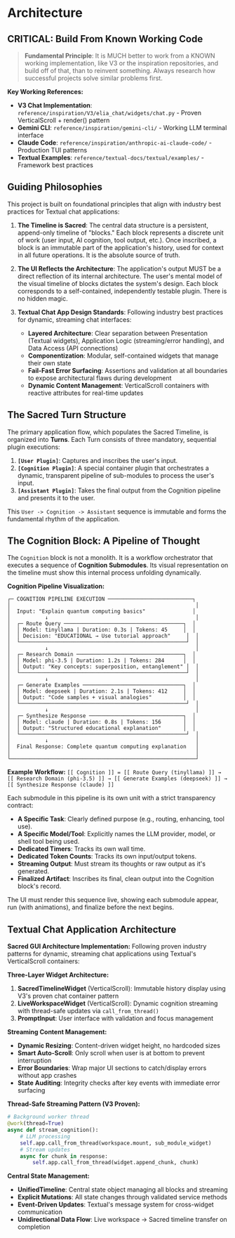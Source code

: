 # Architecture

## CRITICAL: Build From Known Working Code

> **Fundamental Principle**: It is MUCH better to work from a KNOWN working implementation, like V3 or the inspiration repositories, and build off of that, than to reinvent something. Always research how successful projects solve similar problems first.

**Key Working References:**
- **V3 Chat Implementation**: `reference/inspiration/V3/elia_chat/widgets/chat.py` - Proven VerticalScroll + render() pattern
- **Gemini CLI**: `reference/inspiration/gemini-cli/` - Working LLM terminal interface
- **Claude Code**: `reference/inspiration/anthropic-ai-claude-code/` - Production TUI patterns
- **Textual Examples**: `reference/textual-docs/textual/examples/` - Framework best practices

## Guiding Philosophies

This project is built on foundational principles that align with industry best practices for Textual chat applications:

1.  **The Timeline is Sacred**: The central data structure is a persistent, append-only timeline of "blocks." Each block represents a discrete unit of work (user input, AI cognition, tool output, etc.). Once inscribed, a block is an immutable part of the application's history, used for context in all future operations. It is the absolute source of truth.

2.  **The UI Reflects the Architecture**: The application's output MUST be a direct reflection of its internal architecture. The user's mental model of the visual timeline of blocks dictates the system's design. Each block corresponds to a self-contained, independently testable plugin. There is no hidden magic.

3.  **Textual Chat App Design Standards**: Following industry best practices for dynamic, streaming chat interfaces:
    - **Layered Architecture**: Clear separation between Presentation (Textual widgets), Application Logic (streaming/error handling), and Data Access (API connections)
    - **Componentization**: Modular, self-contained widgets that manage their own state
    - **Fail-Fast Error Surfacing**: Assertions and validation at all boundaries to expose architectural flaws during development
    - **Dynamic Content Management**: VerticalScroll containers with reactive attributes for real-time updates

## The Sacred Turn Structure

The primary application flow, which populates the Sacred Timeline, is organized into **Turns**. Each Turn consists of three mandatory, sequential plugin executions:

1.  **`[User Plugin]`**: Captures and inscribes the user's input.
2.  **`[Cognition Plugin]`**: A special container plugin that orchestrates a dynamic, transparent pipeline of sub-modules to process the user's input.
3.  **`[Assistant Plugin]`**: Takes the final output from the Cognition pipeline and presents it to the user.

This `User -> Cognition -> Assistant` sequence is immutable and forms the fundamental rhythm of the application.

## The Cognition Block: A Pipeline of Thought

The `Cognition` block is not a monolith. It is a workflow orchestrator that executes a sequence of **Cognition Submodules**. Its visual representation on the timeline must show this internal process unfolding dynamically.

**Cognition Pipeline Visualization:**
```
┌─ COGNITION PIPELINE EXECUTION ───────────────────────────┐
│                                                           │
│  Input: "Explain quantum computing basics"               │
│           ↓                                               │
│  ┌─ Route Query ──────────────────────────────────────┐  │
│  │ Model: tinyllama | Duration: 0.3s | Tokens: 45     │  │
│  │ Decision: "EDUCATIONAL → Use tutorial approach"     │  │
│  └─────────────────────────────────────────────────────┘  │
│           ↓                                               │
│  ┌─ Research Domain ──────────────────────────────────┐  │
│  │ Model: phi-3.5 | Duration: 1.2s | Tokens: 284      │  │
│  │ Output: "Key concepts: superposition, entanglement" │  │
│  └─────────────────────────────────────────────────────┘  │
│           ↓                                               │
│  ┌─ Generate Examples ────────────────────────────────┐  │
│  │ Model: deepseek | Duration: 2.1s | Tokens: 412     │  │
│  │ Output: "Code samples + visual analogies"          │  │
│  └─────────────────────────────────────────────────────┘  │
│           ↓                                               │
│  ┌─ Synthesize Response ──────────────────────────────┐  │
│  │ Model: claude | Duration: 0.8s | Tokens: 156       │  │
│  │ Output: "Structured educational explanation"       │  │
│  └─────────────────────────────────────────────────────┘  │
│           ↓                                               │
│  Final Response: Complete quantum computing explanation   │
│                                                           │
└───────────────────────────────────────────────────────────┘
```

**Example Workflow:**
`[[ Cognition ]] = [[ Route Query (tinyllama) ]] → [[ Research Domain (phi-3.5) ]] → [[ Generate Examples (deepseek) ]] → [[ Synthesize Response (claude) ]]`

Each submodule in this pipeline is its own unit with a strict transparency contract:
-   **A Specific Task**: Clearly defined purpose (e.g., routing, enhancing, tool use).
-   **A Specific Model/Tool**: Explicitly names the LLM provider, model, or shell tool being used.
-   **Dedicated Timers**: Tracks its own wall time.
-   **Dedicated Token Counts**: Tracks its own input/output tokens.
-   **Streaming Output**: Must stream its thoughts or raw output as it's generated.
-   **Finalized Artifact**: Inscribes its final, clean output into the Cognition block's record.

The UI must render this sequence live, showing each submodule appear, run (with animations), and finalize before the next begins.

## Textual Chat Application Architecture

**Sacred GUI Architecture Implementation:**
Following proven industry patterns for dynamic, streaming chat applications using Textual's VerticalScroll containers:

**Three-Layer Widget Architecture:**
1. **SacredTimelineWidget** (VerticalScroll): Immutable history display using V3's proven chat container pattern
2. **LiveWorkspaceWidget** (VerticalScroll): Dynamic cognition streaming with thread-safe updates via `call_from_thread()`
3. **PromptInput**: User interface with validation and focus management

**Streaming Content Management:**
- **Dynamic Resizing**: Content-driven widget height, no hardcoded sizes
- **Smart Auto-Scroll**: Only scroll when user is at bottom to prevent interruption
- **Error Boundaries**: Wrap major UI sections to catch/display errors without app crashes
- **State Auditing**: Integrity checks after key events with immediate error surfacing

**Thread-Safe Streaming Pattern (V3 Proven):**
```python
# Background worker thread
@work(thread=True)
async def stream_cognition():
    # LLM processing
    self.app.call_from_thread(workspace.mount, sub_module_widget)
    # Stream updates
    async for chunk in response:
        self.app.call_from_thread(widget.append_chunk, chunk)
```

**Central State Management:**
- **UnifiedTimeline**: Central state object managing all blocks and streaming
- **Explicit Mutations**: All state changes through validated service methods
- **Event-Driven Updates**: Textual's message system for cross-widget communication
- **Unidirectional Data Flow**: Live workspace → Sacred timeline transfer on completion
